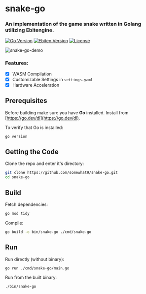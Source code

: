 # snake-go
### An implementation of the game snake written in Golang utilizing Ebitengine.

[![Go Version](https://img.shields.io/badge/go-%3E%3D1.20-blue)](https://golang.org)
[![Ebiten Version](https://img.shields.io/badge/ebiten-%3E%3Dv2.8-green)](https://ebiten.org/)
[![License](https://img.shields.io/badge/license-MIT-lightgrey)](/LICENSE)

![snake-go-demo](https://github.com/user-attachments/assets/da30ecd6-d955-4b55-a6ac-1036c252c192)

### Features:
- [x] WASM Compilation
- [x] Customizable Settings in `settings.yaml`
- [x] Hardware Acceleration

## Prerequisites

Before building make sure you have **Go** installed. 
Install from [https://go.dev/dl](https://go.dev/dl).

To verify that Go is installed:
```bash
go version
```

## Getting the Code

Clone the repo and enter it's directory:
```bash
git clone https://github.com/somewhat9/snake-go.git
cd snake-go
```

## Build

Fetch dependencies:
```bash
go mod tidy
```

Compile:
```bash
go build -o bin/snake-go ./cmd/snake-go
```

## Run

Run directly (without binary):
```bash
go run ./cmd/snake-go/main.go
```

Run from the built binary:
```bash
./bin/snake-go
```

